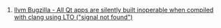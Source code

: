  1. [llvm Bugzilla - All Qt apps are silently built inoperable when compiled with clang using LTO ("signal not found")](https://bugs.llvm.org/show_bug.cgi?id=46469#c34)
